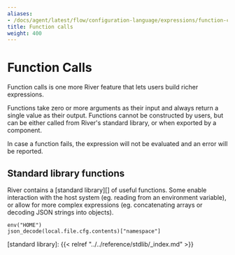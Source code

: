 ```yaml
---
aliases:
- /docs/agent/latest/flow/configuration-language/expressions/function-calls
title: Function calls
weight: 400
---
```


# Function Calls
Function calls is one more River feature that lets users build richer
expressions.

Functions take zero or more arguments as their input and always return a single
value as their output. Functions cannot be constructed by users, but can be
either called from River's standard library, or when exported by a component.

In case a function fails, the expression will not be evaluated and an error
will be reported.

## Standard library functions
River contains a [standard library][] of useful functions. Some enable
interaction with the host system (eg. reading from an environment variable), or
allow for more complex expressions (eg. concatenating arrays or decoding JSON
strings into objects).
```river
env("HOME")
json_decode(local.file.cfg.contents)["namespace"]
```

[standard library]: {{< relref "../../reference/stdlib/_index.md" >}}
